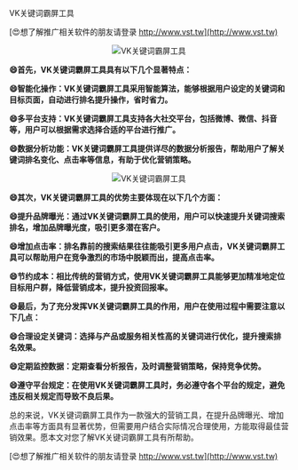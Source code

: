 VK关键词霸屏工具

[😍想了解推广相关软件的朋友请登录 http://www.vst.tw](http://www.vst.tw)

 <center><img src="https://vst.tw/MP4/tuiguang/png/5.png" alt="VK关键词霸屏工具"></center>

**😄首先，VK关键词霸屏工具具有以下几个显著特点：**

**😄智能化操作：VK关键词霸屏工具采用智能算法，能够根据用户设定的关键词和目标页面，自动进行排名提升操作，省时省力。**

**😄多平台支持：VK关键词霸屏工具支持各大社交平台，包括微博、微信、抖音等，用户可以根据需求选择合适的平台进行推广。**

**😄数据分析功能：VK关键词霸屏工具提供详尽的数据分析报告，帮助用户了解关键词排名变化、点击率等信息，有助于优化营销策略。**

 <center><img src="https://vst.tw/MP4/tuiguang/png/2.png" alt="VK关键词霸屏工具"></center>

**😄其次，VK关键词霸屏工具的优势主要体现在以下几个方面：**

**😄提升品牌曝光：通过VK关键词霸屏工具的使用，用户可以快速提升关键词搜索排名，增加品牌曝光度，吸引更多潜在客户。**

**😄增加点击率：排名靠前的搜索结果往往能吸引更多用户点击，VK关键词霸屏工具可以帮助用户在竞争激烈的市场中脱颖而出，提高点击率。**

**😄节约成本：相比传统的营销方式，使用VK关键词霸屏工具能够更加精准地定位目标用户群，降低营销成本，提升投资回报率。**

**😄最后，为了充分发挥VK关键词霸屏工具的作用，用户在使用过程中需要注意以下几点：**

**😄合理设定关键词：选择与产品或服务相关性高的关键词进行优化，提升搜索排名效果。**

**😄定期监控数据：定期查看分析报告，及时调整营销策略，保持竞争优势。**

**😄遵守平台规定：在使用VK关键词霸屏工具时，务必遵守各个平台的规定，避免违反相关规定而导致不良后果。**

总的来说，VK关键词霸屏工具作为一款强大的营销工具，在提升品牌曝光、增加点击率等方面具有显著优势，但需要用户结合实际情况合理使用，方能取得最佳营销效果。愿本文对您了解VK关键词霸屏工具有所帮助。

[😍想了解推广相关软件的朋友请登录 http://www.vst.tw](http://www.vst.tw)



